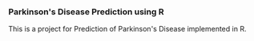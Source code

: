 ### Parkinson's Disease Prediction using R
This is a project for Prediction of Parkinson's Disease implemented in R.
